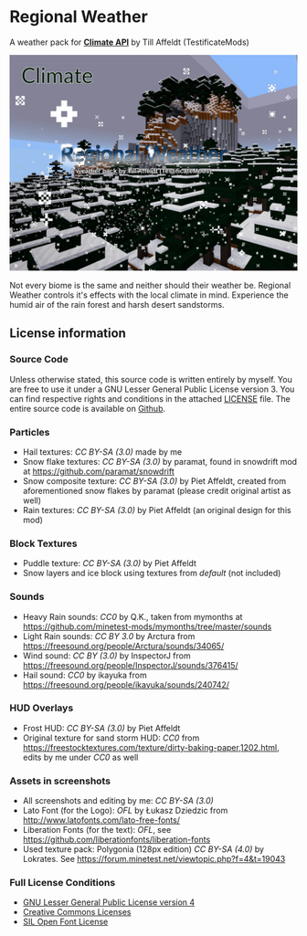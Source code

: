 # Regional Weather
A weather pack for [__Climate API__](https://github.com/t-affeldt/climate_api) by Till Affeldt (TestificateMods)

![](https://raw.githubusercontent.com/t-affeldt/regional_weather/master/screenshot.png)

Not every biome is the same and neither should their weather be.
Regional Weather controls it's effects with the local climate in mind.
Experience the humid air of the rain forest and harsh desert sandstorms.

## License information
### Source Code
Unless otherwise stated, this source code is written entirely by myself.
You are free to use it under a GNU Lesser General Public License version 3.
You can find respective rights and conditions in the attached [LICENSE](https://github.com/t-affeldt/regional_weather/blob/master/LICENSE.md) file.
The entire source code is available on [Github](https://github.com/t-affeldt/regional_weather).

### Particles
- Hail textures: *CC BY-SA (3.0)* made by me
- Snow flake textures: *CC BY-SA (3.0)* by paramat, found in snowdrift mod at https://github.com/paramat/snowdrift
- Snow composite texture: *CC BY-SA (3.0)* by Piet Affeldt, created from aforementioned snow flakes by paramat (please credit original artist as well)
- Rain textures: *CC BY-SA (3.0)* by Piet Affeldt (an original design for this mod)

### Block Textures
- Puddle texture: *CC BY-SA (3.0)* by Piet Affeldt
- Snow layers and ice block using textures from *default* (not included)

### Sounds
- Heavy Rain sounds: *CC0* by Q.K., taken from mymonths at https://github.com/minetest-mods/mymonths/tree/master/sounds
- Light Rain sounds: *CC BY 3.0* by Arctura from https://freesound.org/people/Arctura/sounds/34065/
- Wind sound: *CC BY (3.0)* by InspectorJ from https://freesound.org/people/InspectorJ/sounds/376415/
- Hail sound: *CC0* by ikayuka from https://freesound.org/people/ikayuka/sounds/240742/

### HUD Overlays
- Frost HUD: *CC BY-SA (3.0)* by Piet Affeldt
- Original texture for sand storm HUD: *CC0* from https://freestocktextures.com/texture/dirty-baking-paper,1202.html, edits by me under *CC0* as well

### Assets in screenshots
- All screenshots and editing by me: *CC BY-SA (3.0)*
- Lato Font (for the Logo): *OFL* by Łukasz Dziedzic from http://www.latofonts.com/lato-free-fonts/
- Liberation Fonts (for the text): *OFL*, see https://github.com/liberationfonts/liberation-fonts
- Used texture pack: Polygonia (128px edition) *CC BY-SA (4.0)* by Lokrates. See https://forum.minetest.net/viewtopic.php?f=4&t=19043

### Full License Conditions
- [GNU Lesser General Public License version 4](https://github.com/t-affeldt/regional_weather/blob/master/LICENSE.md)
- [Creative Commons Licenses](https://creativecommons.org/licenses/)
- [SIL Open Font License](https://opensource.org/licenses/OFL-1.1)